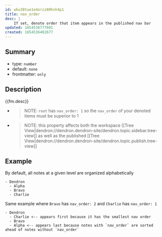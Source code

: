 ```yaml
---
id: wku38tue1e4orzz80hnh4p1
title: nav_order
desc: |
    If set, denote order that item appears in the published nav bar
updated: 1654536777601
created: 1654536402677
---
```


## Summary
- type: `number`
- default: `none` 
- frontmatter: `only`

## Description
{{fm.desc}}

- > NOTE: `root` has `nav_order: 1` so the `nav_order` of your denoted items must be superior to 1
- > NOTE: this property affects both the workspace [[Tree View|dendron://dendron.dendron-site/dendron.topic.sidebar.tree-view]] as well as the published [[Tree View|dendron://dendron.dendron-site/dendron.topic.publish.tree-view]]

## Example

By default, all notes at a given level are organized alphabetically

```
- Dendron
  - Alpha
  - Bravo
  - Charlie
```

Same example where `Bravo` has `nav_order: 2` and `Charlie` has `nav_order: 1`

```
- Dendron
  - Charlie <-- appears first because it has the smallest nav order
  - Bravo 
  - Alpha <-- appears last because notes with `nav_order` are sorted ahead of notes without `nav_order` 
```
